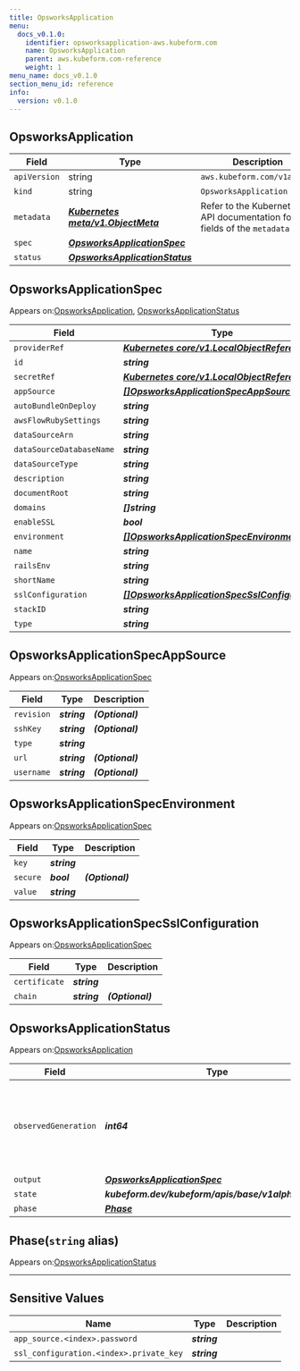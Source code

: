 ```yaml
---
title: OpsworksApplication
menu:
  docs_v0.1.0:
    identifier: opsworksapplication-aws.kubeform.com
    name: OpsworksApplication
    parent: aws.kubeform.com-reference
    weight: 1
menu_name: docs_v0.1.0
section_menu_id: reference
info:
  version: v0.1.0
---
```


## OpsworksApplication
| Field | Type | Description |
| ------ | ----- | ----------- |
| `apiVersion` | string | `aws.kubeform.com/v1alpha1` |
|    `kind` | string | `OpsworksApplication` |
| `metadata` | ***[Kubernetes meta/v1.ObjectMeta](https://kubernetes.io/docs/reference/generated/kubernetes-api/v1.13/#objectmeta-v1-meta)***|Refer to the Kubernetes API documentation for the fields of the `metadata` field.|
| `spec` | ***[OpsworksApplicationSpec](#opsworksapplicationspec)***||
| `status` | ***[OpsworksApplicationStatus](#opsworksapplicationstatus)***||
## OpsworksApplicationSpec

Appears on:[OpsworksApplication](#opsworksapplication), [OpsworksApplicationStatus](#opsworksapplicationstatus)

| Field | Type | Description |
| ------ | ----- | ----------- |
| `providerRef` | ***[Kubernetes core/v1.LocalObjectReference](https://kubernetes.io/docs/reference/generated/kubernetes-api/v1.13/#localobjectreference-v1-core)***||
| `id` | ***string***||
| `secretRef` | ***[Kubernetes core/v1.LocalObjectReference](https://kubernetes.io/docs/reference/generated/kubernetes-api/v1.13/#localobjectreference-v1-core)***||
| `appSource` | ***[[]OpsworksApplicationSpecAppSource](#opsworksapplicationspecappsource)***| ***(Optional)*** |
| `autoBundleOnDeploy` | ***string***| ***(Optional)*** |
| `awsFlowRubySettings` | ***string***| ***(Optional)*** |
| `dataSourceArn` | ***string***| ***(Optional)*** |
| `dataSourceDatabaseName` | ***string***| ***(Optional)*** |
| `dataSourceType` | ***string***| ***(Optional)*** |
| `description` | ***string***| ***(Optional)*** |
| `documentRoot` | ***string***| ***(Optional)*** |
| `domains` | ***[]string***| ***(Optional)*** |
| `enableSSL` | ***bool***| ***(Optional)*** |
| `environment` | ***[[]OpsworksApplicationSpecEnvironment](#opsworksapplicationspecenvironment)***| ***(Optional)*** |
| `name` | ***string***||
| `railsEnv` | ***string***| ***(Optional)*** |
| `shortName` | ***string***| ***(Optional)*** |
| `sslConfiguration` | ***[[]OpsworksApplicationSpecSslConfiguration](#opsworksapplicationspecsslconfiguration)***| ***(Optional)*** |
| `stackID` | ***string***||
| `type` | ***string***||
## OpsworksApplicationSpecAppSource

Appears on:[OpsworksApplicationSpec](#opsworksapplicationspec)

| Field | Type | Description |
| ------ | ----- | ----------- |
| `revision` | ***string***| ***(Optional)*** |
| `sshKey` | ***string***| ***(Optional)*** |
| `type` | ***string***||
| `url` | ***string***| ***(Optional)*** |
| `username` | ***string***| ***(Optional)*** |
## OpsworksApplicationSpecEnvironment

Appears on:[OpsworksApplicationSpec](#opsworksapplicationspec)

| Field | Type | Description |
| ------ | ----- | ----------- |
| `key` | ***string***||
| `secure` | ***bool***| ***(Optional)*** |
| `value` | ***string***||
## OpsworksApplicationSpecSslConfiguration

Appears on:[OpsworksApplicationSpec](#opsworksapplicationspec)

| Field | Type | Description |
| ------ | ----- | ----------- |
| `certificate` | ***string***||
| `chain` | ***string***| ***(Optional)*** |
## OpsworksApplicationStatus

Appears on:[OpsworksApplication](#opsworksapplication)

| Field | Type | Description |
| ------ | ----- | ----------- |
| `observedGeneration` | ***int64***| ***(Optional)*** Resource generation, which is updated on mutation by the API Server.|
| `output` | ***[OpsworksApplicationSpec](#opsworksapplicationspec)***| ***(Optional)*** |
| `state` | ***kubeform.dev/kubeform/apis/base/v1alpha1.State***| ***(Optional)*** |
| `phase` | ***[Phase](#phase)***| ***(Optional)*** |
## Phase(`string` alias)

Appears on:[OpsworksApplicationStatus](#opsworksapplicationstatus)

---
## Sensitive Values
| Name | Type | Description |
|------|------|-------------|
| `app_source.<index>.password` | ***string*** ||
| `ssl_configuration.<index>.private_key` | ***string*** ||
